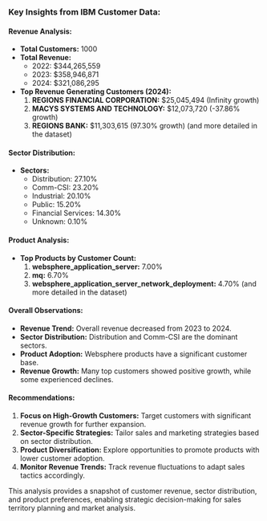 ### Key Insights from IBM Customer Data:

#### Revenue Analysis:
- **Total Customers:** 1000
- **Total Revenue:**
  - 2022: $344,265,559
  - 2023: $358,946,871
  - 2024: $321,086,295
- **Top Revenue Generating Customers (2024):**
  1. **REGIONS FINANCIAL CORPORATION:** $25,045,494 (Infinity growth)
  2. **MACYS SYSTEMS AND TECHNOLOGY:** $12,073,720 (-37.86% growth)
  3. **REGIONS BANK:** $11,303,615 (97.30% growth)
  (and more detailed in the dataset)

#### Sector Distribution:
- **Sectors:**
  - Distribution: 27.10%
  - Comm-CSI: 23.20%
  - Industrial: 20.10%
  - Public: 15.20%
  - Financial Services: 14.30%
  - Unknown: 0.10%

#### Product Analysis:
- **Top Products by Customer Count:**
  1. **websphere_application_server:** 7.00%
  2. **mq:** 6.70%
  3. **websphere_application_server_network_deployment:** 4.70%
  (and more detailed in the dataset)

#### Overall Observations:
- **Revenue Trend:** Overall revenue decreased from 2023 to 2024.
- **Sector Distribution:** Distribution and Comm-CSI are the dominant sectors.
- **Product Adoption:** Websphere products have a significant customer base.
- **Revenue Growth:** Many top customers showed positive growth, while some experienced declines.

#### Recommendations:
1. **Focus on High-Growth Customers:** Target customers with significant revenue growth for further expansion.
2. **Sector-Specific Strategies:** Tailor sales and marketing strategies based on sector distribution.
3. **Product Diversification:** Explore opportunities to promote products with lower customer adoption.
4. **Monitor Revenue Trends:** Track revenue fluctuations to adapt sales tactics accordingly.

This analysis provides a snapshot of customer revenue, sector distribution, and product preferences, enabling strategic decision-making for sales territory planning and market analysis.